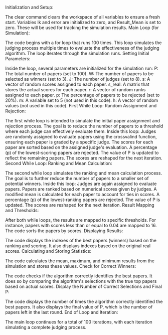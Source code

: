 Initialization and Setup:

The clear command clears the workspace of all variables to ensure a fresh start.
Variables lk and error are initialized to zero, and Result_Mean is set to zero. These will be used for tracking the simulation results.
Main Loop (for Simulation):

The code begins with a for loop that runs 100 times. This loop simulates the judging process multiple times to evaluate the effectiveness of the judging algorithm. The loop iterates through the simulation runs.
Setting Initial Parameters:

Inside the loop, several parameters are initialized for the simulation run:
P: The total number of papers (set to 100).
W: The number of papers to be selected as winners (set to 3).
J: The number of judges (set to 8).
s: A vector of random scores assigned to each paper.
s_real: A matrix that stores the actual scores for each paper.
r: A vector of random ranks assigned to each paper.
p: The percentage of papers to be rejected (set to 20%).
m: A variable set to 5 (not used in this code).
h: A vector of random values (not used in this code).
First While Loop: Random Assignment and Rejection:

The first while loop is intended to simulate the initial paper assignment and rejection process. The goal is to reduce the number of papers to a threshold where each judge can effectively evaluate them.
Inside this loop:
Judges are randomly assigned to evaluate papers using the crossvalind function, ensuring each paper is graded by a specific judge.
The scores for each paper are sorted based on the assigned judge's evaluation.
A percentage (p) of the lowest-scoring papers are rejected.
The value of P is updated to reflect the remaining papers.
The scores are reshaped for the next iteration.
Second While Loop: Ranking and Mean Calculation:

The second while loop simulates the ranking and mean calculation process. The goal is to further reduce the number of papers to a smaller set of potential winners.
Inside this loop:
Judges are again assigned to evaluate papers.
Papers are ranked based on numerical scores given by judges.
A modified mean is calculated for each paper to account for ties in scores.
A percentage (p) of the lowest-ranking papers are rejected.
The value of P is updated.
The scores are reshaped for the next iteration.
Result Mapping and Thresholds:

After both while loops, the results are mapped to specific thresholds. For instance, papers with scores less than or equal to 0.04 are mapped to 16.
The code sorts the papers by scores.
Displaying Results:

The code displays the indexes of the best papers (winners) based on the ranking and scoring.
It also displays indexes based on the original real scores.
Calculating and Storing Statistics:

The code calculates the mean, maximum, and minimum results from the simulation and stores these values.
Check for Correct Winners:

The code checks if the algorithm correctly identifies the best papers. It does so by comparing the algorithm's selections with the true top papers based on actual scores.
Display the Number of Correct Selections and Final P:

The code displays the number of times the algorithm correctly identified the best papers.
It also displays the final value of P, which is the number of papers left in the last round.
End of Loop and Iteration:

The main loop continues for a total of 100 iterations, with each iteration simulating a complete judging process.